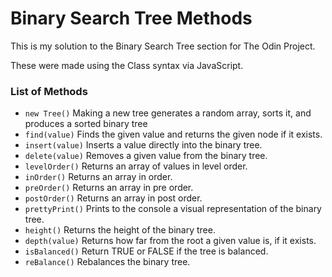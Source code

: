 # Binary Search Tree Methods

This is my solution to the Binary Search Tree section for The Odin Project.

These were made using the Class syntax via JavaScript.

### List of Methods
- `new Tree()` Making a new tree generates a random array, sorts it, and produces a sorted binary tree
- `find(value)` Finds the given value and returns the given node if it exists.
- `insert(value)` Inserts a value directly into the binary tree.
- `delete(value)` Removes a given value from the binary tree.
- `levelOrder()` Returns an array of values in level order.
- `inOrder()` Returns an array in order.
- `preOrder()` Returns an array in pre order.
- `postOrder()` Returns an array in post order.
- `prettyPrint()` Prints to the console a visual representation of the binary tree.
- `height()` Returns the height of the binary tree.
- `depth(value)` Returns how far from the root a given value is, if it exists.
- `isBalanced()` Return TRUE or FALSE if the tree is balanced.
- `reBalance()` Rebalances the binary tree. 